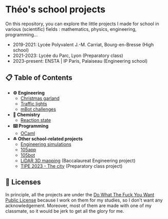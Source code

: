 # Théo's school projects

On this repository, you can explore the little projects I made for school in various 
(scientific) fields : mathematics, physics, engineering, programming...

- 2019-2021: Lycée Polyvalent J.-M. Carriat, Bourg-en-Bresse (High school)
- 2021-2023: Lycée du Parc, Lyon (Preparatory class)
- 2023-present: ENSTA | IP Paris, Palaiseau (Engineering school)

## 📋 Table of Contents

- **⚙ Engineering**
  - [Christmas garland](/engineering/arduino-christmas-garland/)
  - [Traffic lights](/engineering/arduino-traffic-lights/)
  - [mBot challenges](/engineering/mbot-challenges/)
- **🧪 Chemistry**
  - [Reaction state](/chemistry/reaction-state/)
- **⌨️ Programming**
  - [OCaml](/programming/ocaml)
- **⏏ Other school-related projects**
  - [Engineering simulations](https://github.com/theovidal/engineering-simulations)
  - [105app](https://105app.fr)
  - [105bot](https://github.com/theovidal/105bot)
  - [LiDAR 3D mapping](https://github.com/theovidal/mapping) (Baccalaureat Engineering project)
  - [TIPE 2023 - The city](https://github.com/theovidal/tipe) (Preparatory class project)

## 🔐 Licenses

In principle, all the projects are under the [Do What The Fuck You Want Public License](http://www.wtfpl.net/) because I work on them for my studies, so I don't want any acknowledgement. Moreover, most of them are made with one of my classmate, so it would be jerk to get all the glory for me.
